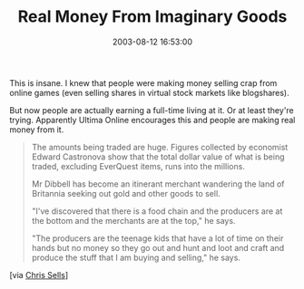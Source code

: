﻿---
layout: post
title: "Real Money From Imaginary Goods"
comments: false
date: 2003-08-12 16:53:00
categories:
 - Technology
subtext-id: 912d481e-ea81-4fcc-9977-76039452f091
alias: /blog/Real-Money-From-Imaginary-Goods.aspx
---


This is insane. I knew that people were making money selling crap from online games (even selling shares in virtual stock markets like blogshares).

But now people are actually earning a full-time living at it. Or at least they're trying. Apparently Ultima Online encourages this and people are making real money from it.

> The amounts being traded are huge. Figures collected by economist Edward Castronova show that the total dollar value of what is being traded, excluding EverQuest items, runs into the millions. 
> 
> Mr Dibbell has become an itinerant merchant wandering the land of Britannia seeking out gold and other goods to sell. 
> 
> "I've discovered that there is a food chain and the producers are at the bottom and the merchants are at the top," he says. 
> 
> "The producers are the teenage kids that have a lot of time on their hands but no money so they go out and hunt and loot and craft and produce the stuff that I am buying and selling," he says. 

[via [Chris Sells](http://www.sellsbrothers.com/news/showTopic.aspx?ixTopic=743)]
